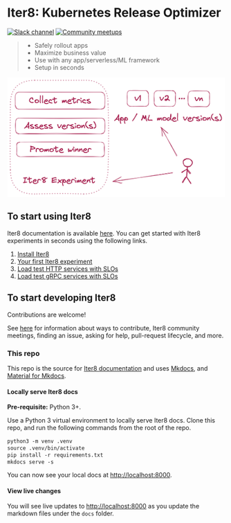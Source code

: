 # Iter8: Kubernetes Release Optimizer

[![Slack channel](https://img.shields.io/badge/Slack-Join-purple)](https://join.slack.com/t/iter8-tools/shared_invite/zt-awl2se8i-L0pZCpuHntpPejxzLicbmw)
[![Community meetups](https://img.shields.io/badge/meet-Iter8%20community%20meetups-brightgreen)](https://iter8.tools/0.8/getting-started/help/)

>   - Safely rollout apps
>   - Maximize business value
>   - Use with any app/serverless/ML framework
>   - Setup in seconds

![Iter8 intro](docs/images/iter8-intro-dark.png)


## To start using Iter8

Iter8 documentation is available [here](https://iter8.tools). You can get started with Iter8 experiments in seconds using the following links.

1.  [Install Iter8](https://iter8.tools/0.8/getting-started/install/)
2.  [Your first Iter8 experiment](https://iter8.tools/0.8/getting-started/your-first-experiment/)
3.  [Load test HTTP services with SLOs](https://iter8.tools/0.8/tutorials/load-test-http/usage/)
4.  [Load test gRPC services with SLOs](https://iter8.tools/0.8/tutorials/load-test-grpc/usage/)

## To start developing Iter8

Contributions are welcome! 

See [here](CONTRIBUTING.md) for information about ways to contribute, Iter8 community meetings, finding an issue, asking for help, pull-request lifecycle, and more.

### This repo
This repo is the source for [Iter8 documentation](https://iter8.tools) and uses [Mkdocs](https://www.mkdocs.org/user-guide/writing-your-docs/), and [Material for Mkdocs](https://squidfunk.github.io/mkdocs-material/).

#### Locally serve Iter8 docs
**Pre-requisite:** Python 3+. 

Use a Python 3 virtual environment to locally serve Iter8 docs. Clone this repo, and run the following commands from the root of the repo.

```shell
python3 -m venv .venv
source .venv/bin/activate
pip install -r requirements.txt
mkdocs serve -s
```

You can now see your local docs at [http://localhost:8000](http://localhost:8000).

#### View live changes
You will see live updates to [http://localhost:8000](http://localhost:8000) as you update the markdown files under the `docs` folder.

